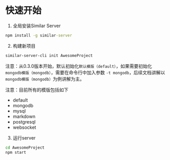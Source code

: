 # 快速开始

1. 全局安装Similar Server

```cmd
npm install -g similar-server 
```

2. 构建新项目

```cmd
similar-server-cli init AwesomeProject
```

注意：从0.3.0版本开始，默认初始化`默认模版（default）`，如果需要初始化`mongodb模版（mongodb）`，需要在命令行中加入参数 `-t mongodb`，后续文档讲解以`mongodb模版（mongodb）`为例讲解为主。

注意：目前所有的模版包括如下

- default
- mongodb
- mysql
- markdown
- postgresql
- websocket

3. 运行server

```cmd
cd AwesomeProject
npm start
```